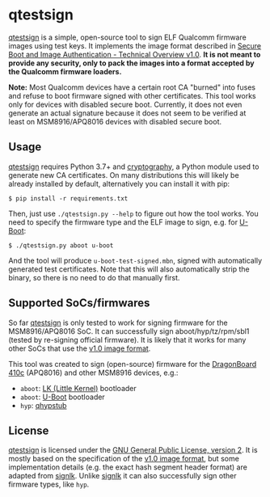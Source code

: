 # qtestsign
[qtestsign] is a simple, open-source tool to sign ELF Qualcomm firmware images using test keys.
It implements the image format described in [Secure Boot and Image Authentication - Technical Overview v1.0](
https://www.qualcomm.com/media/documents/files/secure-boot-and-image-authentication-technical-overview-v1-0.pdf).
**It is not meant to provide any security, only to pack the images into a format accepted by the Qualcomm
firmware loaders.**

**Note:** Most Qualcomm devices have a certain root CA "burned" into fuses and refuse to boot firmware
signed with other certificates. This tool works only for devices with disabled secure boot. Currently,
it does not even generate an actual signature because it does not seem to be verified at least on
MSM8916/APQ8016 devices with disabled secure boot.

## Usage
[qtestsign] requires Python 3.7+ and [cryptography], a Python module used to generate new CA certificates.
On many distributions this will likely be already installed by default, alternatively you can install it with pip:

```
$ pip install -r requirements.txt
```

Then, just use `./qtestsign.py --help` to figure out how the tool works. You need to specify the firmware type
and the ELF image to sign, e.g. for [U-Boot]:

```
$ ./qtestsign.py aboot u-boot
```

And the tool will produce `u-boot-test-signed.mbn`, signed with automatically generated test certificates.
Note that this will also automatically strip the binary, so there is no need to do that manually first.

## Supported SoCs/firmwares
So far [qtestsign] is only tested to work for signing firmware for the MSM8916/APQ8016 SoC.
It can successfully sign aboot/hyp/tz/rpm/sbl1 (tested by re-signing official firmware).
It is likely that it works for many other SoCs that use the [v1.0 image format].

This tool was created to sign (open-source) firmware for the [DragonBoard 410c] (APQ8016) and other MSM8916 devices, e.g.:
- `aboot`: [LK (Little Kernel)] bootloader
- `aboot`: [U-Boot] bootloader
- `hyp`: [qhypstub]

## License
[qtestsign] is licensed under the [GNU General Public License, version 2]. It is mostly based on the specification
of the [v1.0 image format], but some implementation details (e.g. the exact hash segment header format) are adapted
from [signlk]. Unlike [signlk] it can also successfully sign other firmware types, like `hyp`.

[qtestsign]: https://github.com/msm8916-mainline/qtestsign
[cryptography]: https://cryptography.io
[v1.0 image format]: https://www.qualcomm.com/media/documents/files/secure-boot-and-image-authentication-technical-overview-v1-0.pdf
[DragonBoard 410c]: https://www.96boards.org/product/dragonboard410c/
[LK (Little Kernel)]: https://git.linaro.org/landing-teams/working/qualcomm/lk.git
[U-Boot]: https://www.denx.de/wiki/U-Boot
[qhypstub]: https://github.com/msm8916-mainline/qhypstub
[GNU General Public License, version 2]: https://www.gnu.org/licenses/old-licenses/gpl-2.0.html
[signlk]: https://git.linaro.org/landing-teams/working/qualcomm/signlk.git
